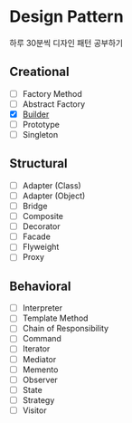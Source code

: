 # Design Pattern
하루 30분씩 디자인 패턴 공부하기

## Creational
- [ ] Factory Method 
- [ ] Abstract Factory
- [x] [Builder](https://github.com/riyenas0925/Design_Pattern/blob/master/Builder%20Pattern.md)
- [ ] Prototype 
- [ ] Singleton

## Structural
- [ ] Adapter (Class)
- [ ] Adapter (Object)
- [ ] Bridge
- [ ] Composite
- [ ] Decorator
- [ ] Facade
- [ ] Flyweight
- [ ] Proxy

## Behavioral
- [ ] Interpreter
- [ ] Template Method
- [ ] Chain of Responsibility
- [ ] Command
- [ ] Iterator
- [ ] Mediator
- [ ] Memento
- [ ] Observer
- [ ] State
- [ ] Strategy
- [ ] Visitor
